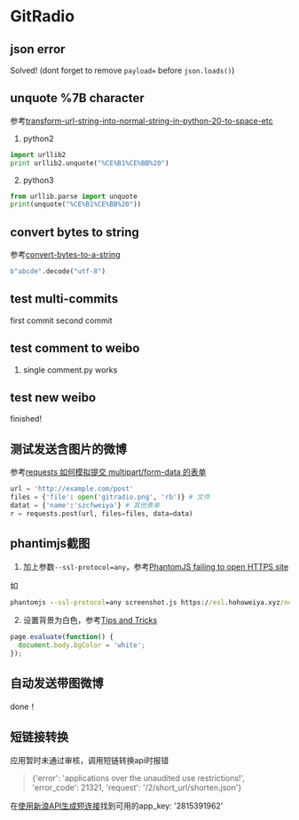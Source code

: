 # GitRadio

## json error

Solved! (dont forget to remove `payload=` before `json.loads()`)

## unquote %7B character

参考[transform-url-string-into-normal-string-in-python-20-to-space-etc](https://stackoverflow.com/questions/11768070/transform-url-string-into-normal-string-in-python-20-to-space-etc)

1. python2

```python
import urllib2
print urllib2.unquote("%CE%B1%CE%BB%20")
```

2. python3

```python
from urllib.parse import unquote
print(unquote("%CE%B1%CE%BB%20"))
```

## convert bytes to string

参考[convert-bytes-to-a-string](https://stackoverflow.com/questions/606191/convert-bytes-to-a-string)

```python
b"abcde".decode("utf-8") 
```

## test multi-commits

first commit
second commit

## test comment to weibo

1. single comment.py works

## test new weibo

finished!

## 测试发送含图片的微博

参考[requests 如何模拟提交 multipart/form-data 的表单](https://segmentfault.com/q/1010000004690074/a-1020000004691198)

```python
url = 'http://example.com/post'
files = {'file': open('gitradio.png', 'rb')} # 文件 
datat = {'name':'szcfweiya'} # 其他表单
r = requests.post(url, files=files, data=data)
```

## phantimjs截图

1. 加上参数`--ssl-protocol=any`，参考[PhantomJS failing to open HTTPS site](https://stackoverflow.com/questions/12021578/phantomjs-failing-to-open-https-site)

如

```cmd
phantomjs --ssl-protocol=any screenshot.js https://esl.hohoweiya.xyz/notes/ipynb/list/index.html tes.png
```

2. 设置背景为白色，参考[Tips and Tricks](http://phantomjs.org/tips-and-tricks.html)

```js
page.evaluate(function() {
  document.body.bgColor = 'white';
});
```

## 自动发送带图微博

done！

## 短链接转换

应用暂时未通过审核，调用短链转换api时报错

> {'error': 'applications over the unaudited use restrictions!', 'error_code': 21321, 'request': '/2/short_url/shorten.json'}

在[使用新浪API生成短连接](https://www.cnblogs.com/Jimmy-pan/p/5784611.html)找到可用的app_key: '2815391962'